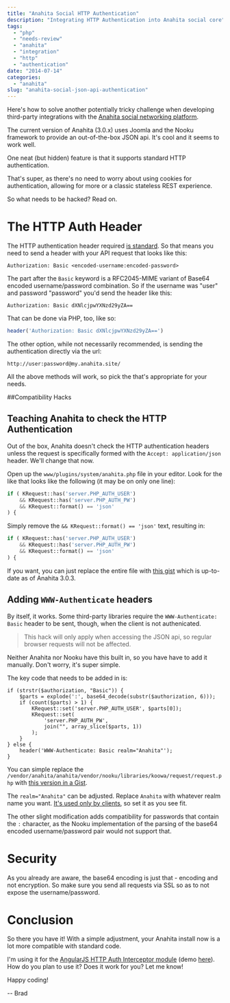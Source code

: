 ```yaml
---
title: "Anahita Social HTTP Authentication"
description: "Integrating HTTP Authentication into Anahita social core"
tags:
  - "php"
  - "needs-review"
  - "anahita"
  - "integration"
  - "http"
  - "authentication"
date: "2014-07-14"
categories:
  - "anahita"
slug: "anahita-social-json-api-authentication"
---
```


Here's how to solve another potentially tricky challenge when developing third-party integrations with the [Anahita social networking platform](http://getanahita.com).

The current version of Anahita (3.0.x) uses Joomla and the Nooku framework to provide an out-of-the-box JSON api. It's cool and it seems to work well.

One neat (but hidden) feature is that it supports standard HTTP authentication.

That's super, as there's no need to worry about using cookies for authentication, allowing for more or a classic stateless REST experience.

So what needs to be hacked? Read on.

# The HTTP Auth Header

The HTTP authentication header required [is standard](https://en.wikipedia.org/wiki/Basic_access_authentication). So that means you need to send a header with your API request that looks like this:

```
Authorization: Basic <encoded-username:encoded-password>
```

The part after the `Basic` keyword is a RFC2045-MIME variant of Base64 encoded username/password combination. So if the username was "user" and password "password" you'd send the header like this:

```
Authorization: Basic dXNlcjpwYXNzd29yZA==
```

That can be done via PHP, too, like so:
```php
header('Authorization: Basic dXNlcjpwYXNzd29yZA==')
```

The other option, while not necessarily recommended, is sending the authentication directly via the url:

```
http://user:password@my.anahita.site/
```

All the above methods will work, so pick the that's appropriate for your needs.


##Compatibility Hacks

## Teaching Anahita to check the HTTP Authentication

Out of the box, Anahita doesn't check the HTTP authentication headers unless the request is specifically formed with the `Accept: application/json` header. We'll change that now.

Open up the `www/plugins/system/anahita.php` file in your editor. Look for the like that looks like the following (it may be on only one line):

```php
if ( KRequest::has('server.PHP_AUTH_USER')
	&& KRequest::has('server.PHP_AUTH_PW')
    && KRequest::format() == 'json'
) {
```

Simply remove the `&& KRequest::format() == 'json'` text, resulting in:

```php
if ( KRequest::has('server.PHP_AUTH_USER')
	&& KRequest::has('server.PHP_AUTH_PW')
    && KRequest::format() == 'json'
) {
```

If you want, you can just replace the entire file with [this gist](https://gist.github.com/bradberger/72be65348504363e9dd7) which is up-to-date as of Anahita 3.0.3.

## Adding `WWW-Authenticate` headers

By itself, it works. Some third-party libraries require the `WWW-Authenticate: Basic` header to be sent, though, when the client is not authenicated.

> This hack will only apply when accessing the JSON api, so regular browser requests will not be affected.

Neither Anahita nor Nooku have this built in, so you have have to add it manually. Don't worry, it's super simple.

The key code that needs to be added in is:

```
if (strstr($authorization, "Basic")) {
    $parts = explode(':', base64_decode(substr($authorization, 6)));
    if (count($parts) > 1) {
        KRequest::set('server.PHP_AUTH_USER', $parts[0]);
        KRequest::set(
            'server.PHP_AUTH_PW',
            join("", array_slice($parts, 1))
        );
    }
} else {
    header('WWW-Authenticate: Basic realm="Anahita"');
}
```

You can simple replace the `/vendor/anahita/anahita/vendor/nooku/libraries/koowa/request/request.php` with [this version in a Gist](https://gist.github.com/bradberger/74207eb7c1c109f51530).

The `realm="Anahita"` can be adjusted. Replace `Anahita` with whatever realm name you want. [It's used only by clients](https://www.httpwatch.com/httpgallery/authentication/), so set it as you see fit.

The other slight modification adds compatibility for passwords that contain the `:` character, as the Nooku implementation of the parsing of the base64 encoded username/password pair would not support that.

# Security

As you already are aware, the base64 encoding is just that - encoding and not encryption. So make sure you send all requests via SSL so as to not expose the username/password.


# Conclusion

So there you have it! With a simple adjustment, your Anahita install now is a lot more compatible with standard code.

I'm using it for the [AngularJS HTTP Auth Interceptor module](https://github.com/witoldsz/angular-http-auth) (demo [here](https://witoldsz.github.io/angular-http-auth/)). How do you plan to use it? Does it work for you? Let me know!

Happy coding!

-- Brad
